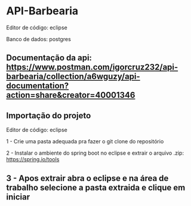 # API-Barbearia
Editor de código: eclipse

Banco de dados: postgres

Documentação da api: https://www.postman.com/igorcruz232/api-barbearia/collection/a6wguzy/api-documentation?action=share&creator=40001346
---
## Importação do projeto
Editor de código: eclipse 

1 - Crie uma pasta adequada pra fazer o git clone do repositório

2 - Instalar o ambiente do spring boot no eclipse e extrair o arquivo .zip: https://spring.io/tools

3 - Apos extrair abra o eclipse e na área de trabalho selecione a pasta extraida e clique em iniciar
---
## 
